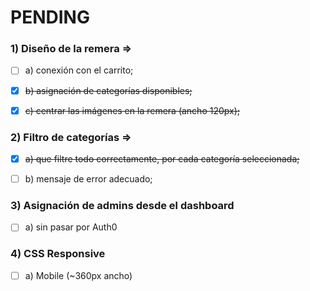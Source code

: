 # PENDING 

### 1) **Diseño de la remera =>**

 

 - [ ] a) conexión con el carrito;
        
 - [x] ~~b) asignación de categorías disponibles;~~

          
 - [x] ~~c) centrar las imágenes en la remera (ancho  120px);~~

   

### 2) Filtro de categorías => 

 - [x] ~~a) que filtre todo correctamente, por cada categoría seleccionada;~~
    
 - [ ] b) mensaje de error adecuado;

### 3) Asignación de admins desde el dashboard

 - [ ] a) sin pasar por Auth0

### 4) CSS Responsive 

 - [ ] a) Mobile (~360px ancho)
